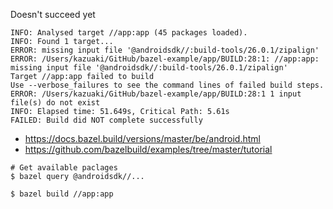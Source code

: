 Doesn't succeed yet

```
INFO: Analysed target //app:app (45 packages loaded).
INFO: Found 1 target...
ERROR: missing input file '@androidsdk//:build-tools/26.0.1/zipalign'
ERROR: /Users/kazuaki/GitHub/bazel-example/app/BUILD:28:1: //app:app: missing input file '@androidsdk//:build-tools/26.0.1/zipalign'
Target //app:app failed to build
Use --verbose_failures to see the command lines of failed build steps.
ERROR: /Users/kazuaki/GitHub/bazel-example/app/BUILD:28:1 1 input file(s) do not exist
INFO: Elapsed time: 51.649s, Critical Path: 5.61s
FAILED: Build did NOT complete successfully
```


- https://docs.bazel.build/versions/master/be/android.html
- https://github.com/bazelbuild/examples/tree/master/tutorial

```
# Get available paclages
$ bazel query @androidsdk//...
```


```
$ bazel build //app:app
```